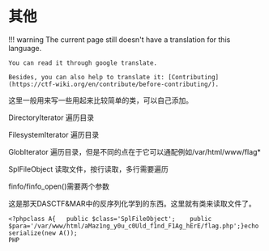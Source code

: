 # 其他
!!! warning
    The current page still doesn't have a translation for this language.

    You can read it through google translate.

    Besides, you can also help to translate it: [Contributing](https://ctf-wiki.org/en/contribute/before-contributing/). 



这里一般用来写一些用起来比较简单的类，可以自己添加。


DirectoryIterator	遍历目录


FilesystemIterator	遍历目录


GlobIterator  遍历目录，但是不同的点在于它可以通配例如/var/html/www/flag*


SplFileObject  读取文件，按行读取，多行需要遍历


finfo/finfo_open()需要两个参数


这是那天DASCTF&MAR中的反序列化学到的东西。这里就有类来读取文件了。


```plain
<?phpclass A{	public $class='SplFileObject';    public $para='/var/www/html/aMaz1ng_y0u_c0Uld_f1nd_F1Ag_hErE/flag.php';}echo serialize(new A());
PHP
```





